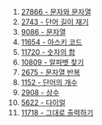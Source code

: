 1. <a href="https://www.acmicpc.net/problem/27866" target="_blank">27866 - 문자와 문자열</a>
2. <a href="https://www.acmicpc.net/problem/2743" target="_blank">2743 - 단어 길이 재기</a>
3. <a href="https://www.acmicpc.net/problem/9086" target="_blank">9086 - 문자열</a>
4. <a href="https://www.acmicpc.net/problem/11654" target="_blank">11654 - 아스키 코드</a>
5. <a href="https://www.acmicpc.net/problem/11720" target="_blank">11720 - 숫자의 합</a>
6. <a href="https://www.acmicpc.net/problem/10809" target="_blank">10809 - 알파벳 찾기</a>
7. <a href="" target="_blank">2675 - 문자열 반복</a>
8. <a href="" target="_blank">1152 - 단어의 개수</a>
9. <a href="" target="_blank">2908 - 상수</a>
10. <a href="" target="_blank">5622 - 다이얼</a>
11. <a href="" target="_blank">11718 - 그대로 출력하기</a>
